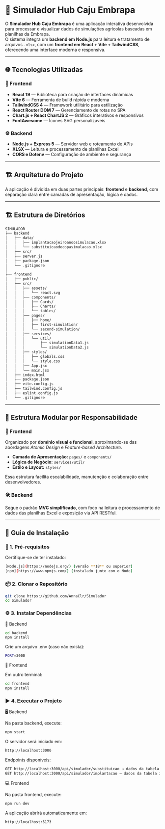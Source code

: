 # 🌰 Simulador Hub Caju Embrapa

O **Simulador Hub Caju Embrapa** é uma aplicação interativa desenvolvida para processar e visualizar dados de simulações agrícolas baseadas em planilhas da Embrapa.  
O sistema integra um **backend em Node.js** para leitura e tratamento de arquivos `.xlsx`, com um **frontend em React + Vite + TailwindCSS**, oferecendo uma interface moderna e responsiva.

---

## 🌐 Tecnologias Utilizadas

### 🎨 Frontend
- **React 19** — Biblioteca para criação de interfaces dinâmicas  
- **Vite 6** — Ferramenta de build rápida e moderna  
- **TailwindCSS 4** — Framework utilitário para estilização  
- **React Router DOM 7** — Gerenciamento de rotas no SPA  
- **Chart.js + React ChartJS 2** — Gráficos interativos e responsivos  
- **FontAwesome** — Ícones SVG personalizáveis  

### ⚙️ Backend
- **Node.js + Express 5** — Servidor web e roteamento de APIs  
- **XLSX** — Leitura e processamento de planilhas Excel  
- **CORS e Dotenv** — Configuração de ambiente e segurança  

---

## 🏗️ Arquitetura do Projeto

A aplicação é dividida em duas partes principais: **frontend** e **backend**, com separação clara entre camadas de apresentação, lógica e dados.

---

## 🏗️ Estrutura de Diretórios

```bash
SIMULADOR
├── backend
│   ├── data/
│   │   ├── implantacaojeiroanoosimulacao.xlsx
│   │   └── substituicaodecopasimulacao.xlsx
│   ├── src/
│   ├── server.js
│   ├── package.json
│   └── .gitignore
│
├── frontend
│   ├── public/
│   ├── src/
│   │   ├── assets/
│   │   │   └── react.svg
│   │   ├── components/
│   │   │   ├── Cards/
│   │   │   ├── Charts/
│   │   │   └── tables/
│   │   ├── pages/
│   │   │   ├── home/
│   │   │   ├── first-simulation/
│   │   │   └── second-simulation/
│   │   ├── services/
│   │   │   └── util/
│   │   │       ├── simulationData1.js
│   │   │       └── simulationData2.js
│   │   ├── styles/
│   │   │   ├── globals.css
│   │   │   └── style.css
│   │   ├── App.jsx
│   │   └── main.jsx
│   ├── index.html
│   ├── package.json
│   ├── vite.config.js
│   ├── tailwind.config.js
│   ├── eslint.config.js
│   └── .gitignore
``` 

---

## 🧱 Estrutura Modular por Responsabilidade

### 🎨 Frontend
Organizado por **domínio visual e funcional**, aproximando-se das abordagens *Atomic Design* e *Feature-based Architecture*.

- **Camada de Apresentação:** `pages/` e `components/`  
- **Lógica de Negócio:** `services/util/`  
- **Estilo e Layout:** `styles/`

Essa estrutura facilita escalabilidade, manutenção e colaboração entre desenvolvedores.

### 🛠️ Backend
Segue o padrão **MVC simplificado**, com foco na leitura e processamento de dados das planilhas Excel e exposição via API RESTful.

---

## 🚀 Guia de Instalação

### 🧩 1. Pré-requisitos

Certifique-se de ter instalado:

```bash
[Node.js](https://nodejs.org/) (versão **18** ou superior)
[npm](https://www.npmjs.com/) (instalado junto com o Node)
``` 

### 📦 2. Clonar o Repositório

```bash
git clone https://github.com/AnnaClr/Simulador
cd Simulador
``` 

### ⚙️ 3. Instalar Dependências
🔸 Backend
```bash
cd backend
npm install
```

Crie um arquivo .env (caso não exista):

```bash
PORT=3000
``` 

🔹 Frontend

Em outro terminal:
```bash
cd frontend
npm install
``` 

### ▶️ 4. Executar o Projeto
🖥️ Backend

Na pasta backend, execute:
```bash
npm start
``` 

O servidor será iniciado em:
```bash
http://localhost:3000
``` 

Endpoints disponíveis:
```bash
GET http://localhost:3000/api/simulador/substituicao → dados da tabela substituicaodecopasimulacao
GET http://localhost:3000/api/simulador/implantacao → dados da tabela implantacaocajueiroanaosimulacao
``` 

💻 Frontend

Na pasta frontend, execute:
```bash
npm run dev
``` 

A aplicação abrirá automaticamente em:
```bash
http://localhost:5173
``` 
